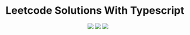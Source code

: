 # Leetcode Solutions With Typescript

<p align="center">
 <a href="https://github.com/metesayan/problem-solutions/stargazers"><img src="https://img.shields.io/github/stars/metesayan/problem-solutions?colorA=363a4f&colorB=b7bdf8&style=for-the-badge"></a>
 <a href="https://github.com/metesayan/problem-solutions/issues"><img src="https://img.shields.io/github/issues/metesayan/problem-solutions?colorA=363a4f&colorB=f5a97f&style=for-the-badge"></a>
 <a href="https://github.com/metesayan/problem-solutions/contributors"><img src="https://img.shields.io/github/contributors/metesayan/problem-solutions?colorA=363a4f&colorB=a6da95&style=for-the-badge"></a>
</p>
